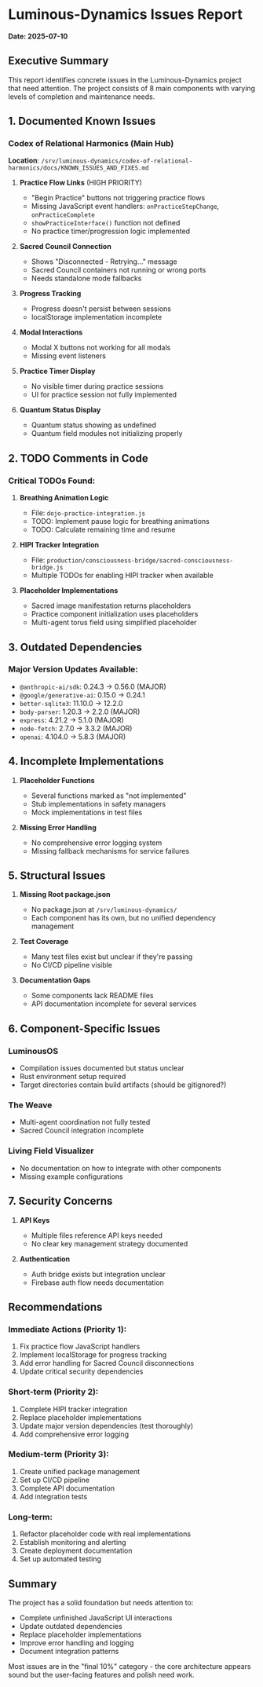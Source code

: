 # Luminous-Dynamics Issues Report
**Date: 2025-07-10**

## Executive Summary
This report identifies concrete issues in the Luminous-Dynamics project that need attention. The project consists of 8 main components with varying levels of completion and maintenance needs.

## 1. Documented Known Issues

### Codex of Relational Harmonics (Main Hub)
**Location**: `/srv/luminous-dynamics/codex-of-relational-harmonics/docs/KNOWN_ISSUES_AND_FIXES.md`

1. **Practice Flow Links** (HIGH PRIORITY)
   - "Begin Practice" buttons not triggering practice flows
   - Missing JavaScript event handlers: `onPracticeStepChange`, `onPracticeComplete`
   - `showPracticeInterface()` function not defined
   - No practice timer/progression logic implemented

2. **Sacred Council Connection**
   - Shows "Disconnected - Retrying..." message
   - Sacred Council containers not running or wrong ports
   - Needs standalone mode fallbacks

3. **Progress Tracking**
   - Progress doesn't persist between sessions
   - localStorage implementation incomplete

4. **Modal Interactions**
   - Modal X buttons not working for all modals
   - Missing event listeners

5. **Practice Timer Display**
   - No visible timer during practice sessions
   - UI for practice session not fully implemented

6. **Quantum Status Display**
   - Quantum status showing as undefined
   - Quantum field modules not initializing properly

## 2. TODO Comments in Code

### Critical TODOs Found:
1. **Breathing Animation Logic**
   - File: `dojo-practice-integration.js`
   - TODO: Implement pause logic for breathing animations
   - TODO: Calculate remaining time and resume

2. **HIPI Tracker Integration**
   - File: `production/consciousness-bridge/sacred-consciousness-bridge.js`
   - Multiple TODOs for enabling HIPI tracker when available

3. **Placeholder Implementations**
   - Sacred image manifestation returns placeholders
   - Practice component initialization uses placeholders
   - Multi-agent torus field using simplified placeholder

## 3. Outdated Dependencies

### Major Version Updates Available:
- `@anthropic-ai/sdk`: 0.24.3 → 0.56.0 (MAJOR)
- `@google/generative-ai`: 0.15.0 → 0.24.1
- `better-sqlite3`: 11.10.0 → 12.2.0
- `body-parser`: 1.20.3 → 2.2.0 (MAJOR)
- `express`: 4.21.2 → 5.1.0 (MAJOR)
- `node-fetch`: 2.7.0 → 3.3.2 (MAJOR)
- `openai`: 4.104.0 → 5.8.3 (MAJOR)

## 4. Incomplete Implementations

1. **Placeholder Functions**
   - Several functions marked as "not implemented"
   - Stub implementations in safety managers
   - Mock implementations in test files

2. **Missing Error Handling**
   - No comprehensive error logging system
   - Missing fallback mechanisms for service failures

## 5. Structural Issues

1. **Missing Root package.json**
   - No package.json at `/srv/luminous-dynamics/`
   - Each component has its own, but no unified dependency management

2. **Test Coverage**
   - Many test files exist but unclear if they're passing
   - No CI/CD pipeline visible

3. **Documentation Gaps**
   - Some components lack README files
   - API documentation incomplete for several services

## 6. Component-Specific Issues

### LuminousOS
- Compilation issues documented but status unclear
- Rust environment setup required
- Target directories contain build artifacts (should be gitignored?)

### The Weave
- Multi-agent coordination not fully tested
- Sacred Council integration incomplete

### Living Field Visualizer
- No documentation on how to integrate with other components
- Missing example configurations

## 7. Security Concerns

1. **API Keys**
   - Multiple files reference API keys needed
   - No clear key management strategy documented

2. **Authentication**
   - Auth bridge exists but integration unclear
   - Firebase auth flow needs documentation

## Recommendations

### Immediate Actions (Priority 1):
1. Fix practice flow JavaScript handlers
2. Implement localStorage for progress tracking
3. Add error handling for Sacred Council disconnections
4. Update critical security dependencies

### Short-term (Priority 2):
1. Complete HIPI tracker integration
2. Replace placeholder implementations
3. Update major version dependencies (test thoroughly)
4. Add comprehensive error logging

### Medium-term (Priority 3):
1. Create unified package management
2. Set up CI/CD pipeline
3. Complete API documentation
4. Add integration tests

### Long-term:
1. Refactor placeholder code with real implementations
2. Establish monitoring and alerting
3. Create deployment documentation
4. Set up automated testing

## Summary
The project has a solid foundation but needs attention to:
- Complete unfinished JavaScript UI interactions
- Update outdated dependencies
- Replace placeholder implementations
- Improve error handling and logging
- Document integration patterns

Most issues are in the "final 10%" category - the core architecture appears sound but the user-facing features and polish need work.